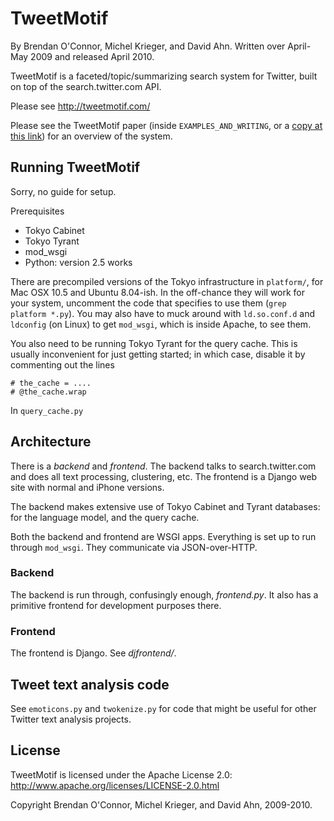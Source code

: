 TweetMotif
=========

By Brendan O'Connor, Michel Krieger, and David Ahn. 
Written over April-May 2009 and released April 2010.

TweetMotif is a faceted/topic/summarizing search system for Twitter,
built on top of the search.twitter.com API.

Please see http://tweetmotif.com/

Please see the TweetMotif paper (inside `EXAMPLES_AND_WRITING`, or a
[copy at this link][1]) for an overview of the system.

[1]: http://anyall.org/oconnor_krieger_ahn.icwsm2010.tweetmotif.pdf

Running TweetMotif
------------------

Sorry, no guide for setup.

Prerequisites

* Tokyo Cabinet
* Tokyo Tyrant
* mod_wsgi
* Python: version 2.5 works

There are precompiled versions of the Tokyo infrastructure in `platform/`, for Mac
OSX 10.5 and Ubuntu 8.04-ish. In the off-chance they will work for your system,
uncomment the code that specifies to use them (`grep platform *.py`). You may also
have to muck around with `ld.so.conf.d` and `ldconfig` (on Linux) to get
`mod_wsgi`, which is inside Apache, to see them.

You also need to be running Tokyo Tyrant for the query cache. This is usually
inconvenient for just getting started; in which case, disable it by commenting out
the lines

    # the_cache = ....
    # @the_cache.wrap

In `query_cache.py`


Architecture
------------

There is a *backend* and *frontend*. The backend talks to search.twitter.com and
does all text processing, clustering, etc. The frontend is a Django web site with
normal and iPhone versions.

The backend makes extensive use of Tokyo Cabinet and Tyrant databases: for the
language model, and the query cache.

Both the backend and frontend are WSGI apps. Everything is set up to run through
`mod_wsgi`. They communicate via JSON-over-HTTP.

### Backend 

The backend is run through, confusingly enough, *frontend.py*. It also has a
primitive frontend for development purposes there.

### Frontend

The frontend is Django.  See *djfrontend/*.


Tweet text analysis code
------------------------

See `emoticons.py` and `twokenize.py` for code that might be useful for other
Twitter text analysis projects.


License
-------

TweetMotif is licensed under the Apache License 2.0:
http://www.apache.org/licenses/LICENSE-2.0.html

Copyright Brendan O'Connor, Michel Krieger, and David Ahn, 2009-2010.
